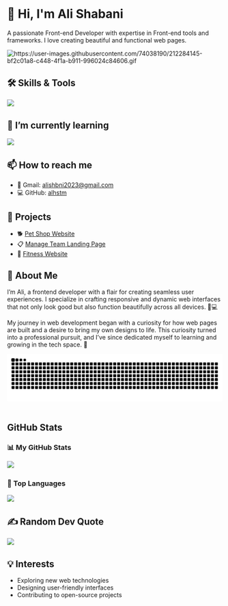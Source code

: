 # 👋 Hi, I'm Ali Shabani 

A passionate Front-end Developer with expertise in Front-end tools and frameworks. I love creating beautiful and functional web pages.

<img src="https://user-images.githubusercontent.com/74038190/212284145-bf2c01a8-c448-4f1a-b911-996024c84606.gif" alt="https://user-images.githubusercontent.com/74038190/212284145-bf2c01a8-c448-4f1a-b911-996024c84606.gif" class="transparent">

## 🛠 Skills & Tools

<p align="start">
  <a href="https://skillicons.dev">
    <img src="https://skillicons.dev/icons?i=html,css,bootstrap,tailwind,javascript,react,materialui,regex,npm,vite,git,github,vercel" />
  </a>
</p>

## 🌱 I’m currently learning

<p align="start">
  <a href="https://skillicons.dev">
    <img src="https://skillicons.dev/icons?i=react" />
  </a>
</p>

## 📫 How to reach me

- 📧 Gmail: [alishbni2023@gmail.com](mailto:alishbni2023@gmail.com)
- 💻 GitHub: [alhstm](https://github.com/alihstm)

## 📂 Projects

- 🐕 [Pet Shop Website](https://github.com/alihstm/PetShop-Website)
- 📋 [Manage Team Landing Page](https://github.com/alihstm/Manage-Team-Project)
- 💪 [Fitness Website](https://github.com/alihstm/Fitness-Website)

## 🤔 About Me

I’m Ali, a frontend developer with a flair for creating seamless user experiences. I specialize in crafting responsive and dynamic web interfaces that not only look good but also function beautifully across all devices. 📱💻

My journey in web development began with a curiosity for how web pages are built and a desire to bring my own designs to life. This curiosity turned into a professional pursuit, and I’ve since dedicated myself to learning and growing in the tech space. 🚀

<div align="center">
  <picture>
  <source media="(prefers-color-scheme: dark)" srcset="https://raw.githubusercontent.com/Reza-Golnari/Reza-Golnari/output/github-contribution-grid-snake-dark.svg">
  <source media="(prefers-color-scheme: light)" srcset="https://raw.githubusercontent.com/Reza-Golnari/Reza-Golnari/output/github-contribution-grid-snake.svg">
  <img alt="github contribution grid snake animation" src="https://raw.githubusercontent.com/Reza-Golnari/Reza-Golnari/output/github-contribution-grid-snake.svg">
</picture>
</div>
 
<br>

<div>

## GitHub Stats

### 📊 My GitHub Stats
![](https://github-readme-stats.vercel.app/api?username=alihstm&theme=onedark&hide_border=false&include_all_commits=false&count_private=false)<br/>

### 🌟 Top Languages
![](https://github-readme-stats.vercel.app/api/top-langs/?username=alihstm&theme=onedark&hide_border=false&include_all_commits=false&count_private=false&layout=compact)


## ✍️ Random Dev Quote

![](https://quotes-github-readme.vercel.app/api?type=vetical&theme=gruvbox)

## 💡 Interests

- Exploring new web technologies
- Designing user-friendly interfaces
- Contributing to open-source projects
